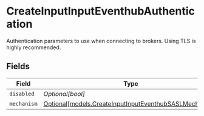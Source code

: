 # CreateInputInputEventhubAuthentication

Authentication parameters to use when connecting to brokers. Using TLS is highly recommended.


## Fields

| Field                                                                                                        | Type                                                                                                         | Required                                                                                                     | Description                                                                                                  |
| ------------------------------------------------------------------------------------------------------------ | ------------------------------------------------------------------------------------------------------------ | ------------------------------------------------------------------------------------------------------------ | ------------------------------------------------------------------------------------------------------------ |
| `disabled`                                                                                                   | *Optional[bool]*                                                                                             | :heavy_minus_sign:                                                                                           | N/A                                                                                                          |
| `mechanism`                                                                                                  | [Optional[models.CreateInputInputEventhubSASLMechanism]](../models/createinputinputeventhubsaslmechanism.md) | :heavy_minus_sign:                                                                                           | N/A                                                                                                          |